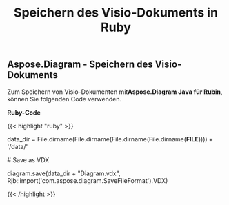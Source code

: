 ﻿---
title: Speichern des Visio-Dokuments in Ruby
type: docs
weight: 100
url: /de/java/saving-visio-document-in-ruby/
---
## **Aspose.Diagram - Speichern des Visio-Dokuments**
 Zum Speichern von Visio-Dokumenten mit**Aspose.Diagram Java für Rubin**, können Sie folgenden Code verwenden.

**Ruby-Code**

{{< highlight "ruby" >}}

 data_dir = File.dirname(File.dirname(File.dirname(File.dirname(__FILE__)))) + '/data/'

\# Save as VDX

diagram.save(data_dir + "Diagram.vdx", Rjb::import('com.aspose.diagram.SaveFileFormat').VDX)

{{< /highlight >}}
